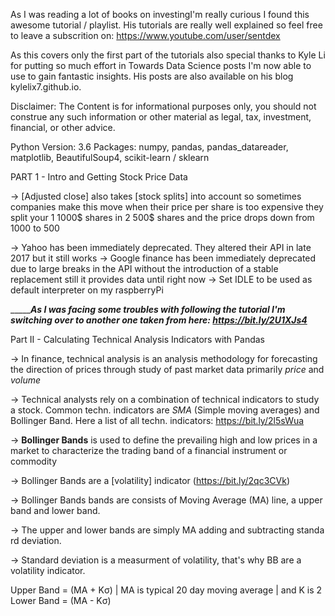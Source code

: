As I was reading a lot of books on investingI'm really curious I found 
this awesome tutorial / playlist. His tutorials are really 
well explained so feel free to leave a subscrition on: 
https://www.youtube.com/user/sentdex

As this covers only the first part of the tutorials also special thanks
to Kyle Li for putting so much effort in Towards Data Science posts 
I'm now able to use to gain fantastic insights. 
His posts are also available on his blog kylelix7.github.io. 

Disclaimer: The Content is for informational purposes only, you should 
not construe any such information or other material as legal, tax, 
investment, financial, or other advice.

Python Version: 3.6
Packages: numpy, pandas, pandas_datareader, matplotlib, BeautifulSoup4,
scikit-learn / sklearn


PART 1 - Intro and Getting Stock Price Data

-> [Adjusted close] also takes [stock splits] into account so sometimes 
   companies make this move when their price per share is too expensive 
   they split your 1 1000$ shares in 2 500$ shares and the price drops 
   down from 1000 to 500

-> Yahoo has been immediately deprecated. They altered their API in late 
   2017 but it still works
-> Google finance has been immediately deprecated due to large breaks in 
   the API without the introduction of a stable replacement
   still it provides data until right now 
-> Set IDLE to be used as default interpreter on my raspberryPi


________As I was facing some troubles with following the tutorial I'm 
switching over to another one taken from here: https://bit.ly/2U1XJs4___


Part II - Calculating Technical Analysis Indicators with Pandas

-> In finance, technical analysis is an analysis methodology for 
   forecasting the direction of prices through study of past market data
   primarily *price* and *volume*

-> Technical analysts rely on a combination of technical indicators to 
   study a stock. Common techn. indicators are *SMA* (Simple moving 
   averages) and Bollinger Band. Here a list of all techn. indicators:
   https://bit.ly/2l5sWua

-> **Bollinger Bands** is used to define the prevailing high and low 
   prices in a market to characterize the trading band of a financial 
   instrument or commodity
   
-> Bollinger Bands are a [volatility] indicator (https://bit.ly/2qc3CVk)
   
-> Bollinger Bands bands are consists of Moving Average (MA) line, a 
   upper band and lower band. 

-> The upper and lower bands are simply MA adding and subtracting standa
   rd deviation. 

-> Standard deviation is a measurment of volatility, that's why BB are a
   volatility indicator. 
   
   Upper Band = (MA + Kσ)        | MA is typical 20 day moving average 
                                 | and K is 2
   Lower Band = (MA - Kσ)
